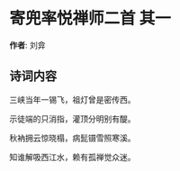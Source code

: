 # 寄兜率悦禅师二首  其一

**作者**: 刘弇

## 诗词内容

三峡当年一锡飞，祖灯曾是密传西。

示徒端的只消指，灌顶分明别有醍。

秋衲拥云惊晓榻，病髭镊雪照寒溪。

知谁解吸西江水，赖有孤禅觉众迷。

